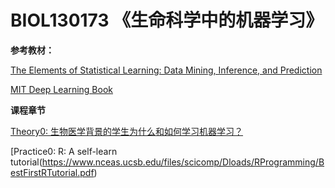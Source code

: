 # BIOL130173 《生命科学中的机器学习》
**参考教材：**

[The Elements of Statistical Learning: Data Mining, Inference, and Prediction](https://web.stanford.edu/~hastie/ElemStatLearn/printings/ESLII_print12.pdf)

[MIT Deep Learning Book](https://github.com/janishar/mit-deep-learning-book-pdf/blob/master/complete-book-pdf/deeplearningbook.pdf)

**课程章节**

[Theory0: 生物医学背景的学生为什么和如何学习机器学习？](0_why_and_how.pptx)

[Practice0: R: A self-learn tutorial(https://www.nceas.ucsb.edu/files/scicomp/Dloads/RProgramming/BestFirstRTutorial.pdf)
